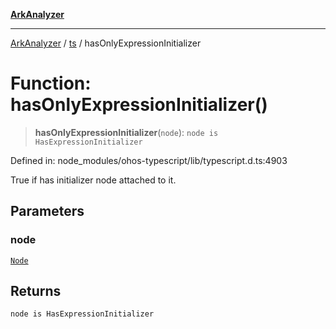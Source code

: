 [**ArkAnalyzer**](../../../../README.md)

***

[ArkAnalyzer](../../../../globals.md) / [ts](../README.md) / hasOnlyExpressionInitializer

# Function: hasOnlyExpressionInitializer()

> **hasOnlyExpressionInitializer**(`node`): `node is HasExpressionInitializer`

Defined in: node\_modules/ohos-typescript/lib/typescript.d.ts:4903

True if has initializer node attached to it.

## Parameters

### node

[`Node`](../interfaces/Node.md)

## Returns

`node is HasExpressionInitializer`
